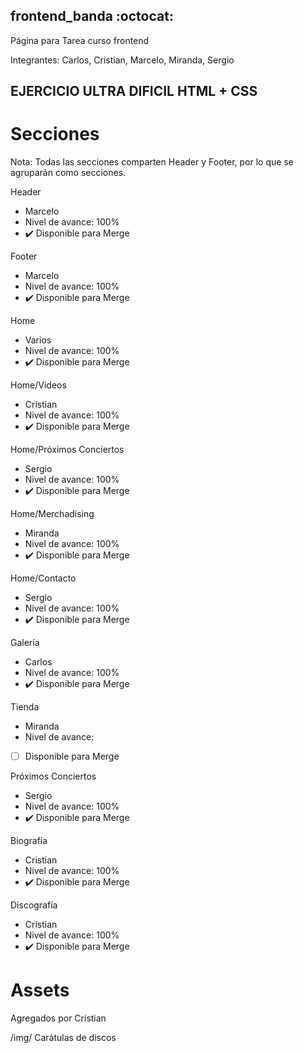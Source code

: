 ## frontend_banda :octocat: 
Página para Tarea curso frontend

Integrantes: Carlos, Cristian, Marcelo, Miranda, Sergio

## EJERCICIO ULTRA DIFICIL HTML + CSS

# Secciones

Nota: Todas las secciones comparten Header y Footer, por lo que se agruparán como secciones.

Header 
- Marcelo 
- Nivel de avance: 100%
- :heavy_check_mark: Disponible para Merge 

Footer 
- Marcelo 
- Nivel de avance: 100%
- :heavy_check_mark: Disponible para Merge 

Home 
- Varios 
- Nivel de avance: 100%
- :heavy_check_mark: Disponible para Merge 

Home/Videos 
- Cristian 
- Nivel de avance: 100%
- :heavy_check_mark: Disponible para Merge 

Home/Próximos Conciertos 
- Sergio 
- Nivel de avance: 100%
- :heavy_check_mark: Disponible para Merge 

Home/Merchadising 
- Miranda 
- Nivel de avance: 100%
- :heavy_check_mark: Disponible para Merge 

Home/Contacto 
- Sergio 
- Nivel de avance: 100%
- :heavy_check_mark: Disponible para Merge 

Galería 
- Carlos 
- Nivel de avance: 100%
- :heavy_check_mark: Disponible para Merge 

Tienda 
- Miranda 
- Nivel de avance:
- [ ] Disponible para Merge 

Próximos Conciertos 
- Sergio 
- Nivel de avance: 100%
- :heavy_check_mark: Disponible para Merge 

Biografía 
- Cristian 
- Nivel de avance: 100%
- :heavy_check_mark: Disponible para Merge 

Discografía 
- Cristian
- Nivel de avance: 100%
- :heavy_check_mark: Disponible para Merge 


# Assets

Agregados por Cristian

/img/
Carátulas de discos
